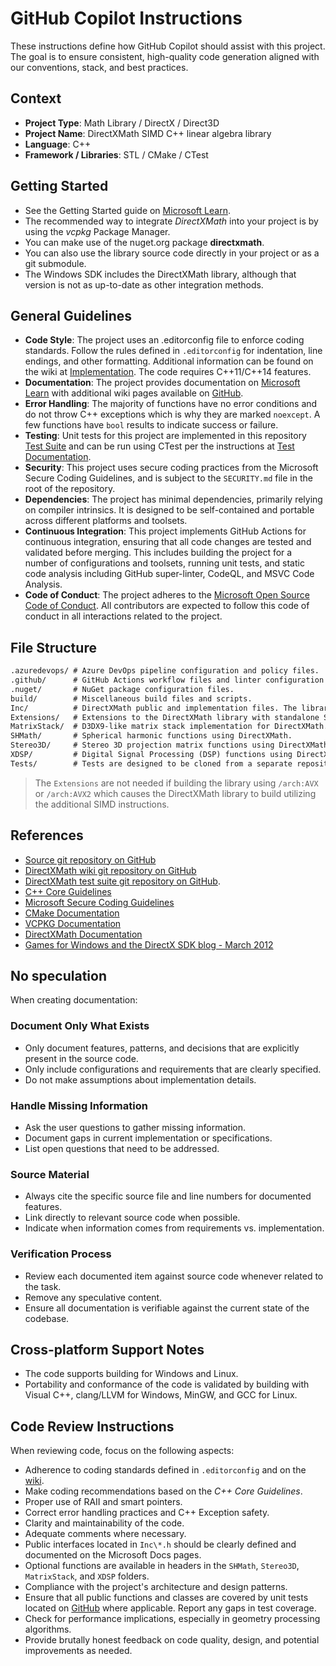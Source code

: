 # GitHub Copilot Instructions

These instructions define how GitHub Copilot should assist with this project. The goal is to ensure consistent, high-quality code generation aligned with our conventions, stack, and best practices.

## Context

- **Project Type**: Math Library / DirectX / Direct3D
- **Project Name**: DirectXMath SIMD C++ linear algebra library
- **Language**: C++
- **Framework / Libraries**: STL / CMake / CTest

## Getting Started

- See the Getting Started guide on [Microsoft Learn](https://learn.microsoft.com/windows/win32/dxmath/pg-xnamath-getting-started).
- The recommended way to integrate *DirectXMath* into your project is by using the *vcpkg* Package Manager.
- You can make use of the nuget.org package **directxmath**.
- You can also use the library source code directly in your project or as a git submodule.
- The Windows SDK includes the DirectXMath library, although that version is not as up-to-date as other integration methods.

## General Guidelines

- **Code Style**: The project uses an .editorconfig file to enforce coding standards. Follow the rules defined in `.editorconfig` for indentation, line endings, and other formatting. Additional information can be found on the wiki at [Implementation](https://github.com/microsoft/DirectXMath/wiki/Implementation). The code requires C++11/C++14 features.
- **Documentation**: The project provides documentation on [Microsoft Learn](https://learn.microsoft.com/windows/win32/dxmath/directxmath-portal) with additional wiki pages available on [GitHub](https://github.com/microsoft/DirectXMath/wiki/).
- **Error Handling**: The majority of functions have no error conditions and do not throw C++ exceptions which is why they are marked `noexcept`. A few functions have `bool` results to indicate success or failure.
- **Testing**: Unit tests for this project are implemented in this repository [Test Suite](https://github.com/walbourn/directxmathtest/) and can be run using CTest per the instructions at [Test Documentation](https://github.com/walbourn/directxmathtest/wiki).
- **Security**: This project uses secure coding practices from the Microsoft Secure Coding Guidelines, and is subject to the `SECURITY.md` file in the root of the repository.
- **Dependencies**: The project has minimal dependencies, primarily relying on compiler intrinsics. It is designed to be self-contained and portable across different platforms and toolsets.
- **Continuous Integration**: This project implements GitHub Actions for continuous integration, ensuring that all code changes are tested and validated before merging. This includes building the project for a number of configurations and toolsets, running unit tests, and static code analysis including GitHub super-linter, CodeQL, and MSVC Code Analysis.
- **Code of Conduct**: The project adheres to the [Microsoft Open Source Code of Conduct](https://opensource.microsoft.com/codeofconduct/). All contributors are expected to follow this code of conduct in all interactions related to the project.

## File Structure

```txt
.azuredevops/ # Azure DevOps pipeline configuration and policy files.
.github/      # GitHub Actions workflow files and linter configuration files.
.nuget/       # NuGet package configuration files.
build/        # Miscellaneous build files and scripts.
Inc/          # DirectXMath public and implementation files. The library is header-only, so all files are in this directory.
Extensions/   # Extensions to the DirectXMath library with standalone SSE-level specific functions for runtime selection of SIMD instruction set.
MatrixStack/  # D3DX9-like matrix stack implementation for DirectXMath.
SHMath/       # Spherical harmonic functions using DirectXMath.
Stereo3D/     # Stereo 3D projection matrix functions using DirectXMath created for HoloLens.
XDSP/         # Digital Signal Processing (DSP) functions using DirectXMath.
Tests/        # Tests are designed to be cloned from a separate repository at this location.
```

> The `Extensions` are not needed if building the library using `/arch:AVX` or `/arch:AVX2` which causes the DirectXMath library to build utilizing the additional SIMD instructions.

## References

- [Source git repository on GitHub](https://github.com/microsoft/DirectXMath.git)
- [DirectXMath wiki git repository on GitHub](https://github.com/microsoft/DirectXMath.wiki.git)
- [DirectXMath test suite git repository on GitHub](https://github.com/walbourn/directxmathtest.wiki.git).
- [C++ Core Guidelines](https://isocpp.github.io/CppCoreGuidelines/CppCoreGuidelines)
- [Microsoft Secure Coding Guidelines](https://learn.microsoft.com/en-us/security/develop/secure-coding-guidelines)
- [CMake Documentation](https://cmake.org/documentation/)
- [VCPKG Documentation](https://learn.microsoft.com/vcpkg/)
- [DirectXMath Documentation](https://learn.microsoft.com/windows/win32/dxmath/directxmath-portal)
- [Games for Windows and the DirectX SDK blog - March 2012](https://walbourn.github.io/introducing-directxmath/)

## No speculation

When creating documentation:

### Document Only What Exists

- Only document features, patterns, and decisions that are explicitly present in the source code.
- Only include configurations and requirements that are clearly specified.
- Do not make assumptions about implementation details.

### Handle Missing Information

- Ask the user questions to gather missing information.
- Document gaps in current implementation or specifications.
- List open questions that need to be addressed.

### Source Material

- Always cite the specific source file and line numbers for documented features.
- Link directly to relevant source code when possible.
- Indicate when information comes from requirements vs. implementation.

### Verification Process

- Review each documented item against source code whenever related to the task.
- Remove any speculative content.
- Ensure all documentation is verifiable against the current state of the codebase.

## Cross-platform Support Notes

- The code supports building for Windows and Linux.
- Portability and conformance of the code is validated by building with Visual C++, clang/LLVM for Windows, MinGW, and GCC for Linux.

## Code Review Instructions

When reviewing code, focus on the following aspects:

- Adherence to coding standards defined in `.editorconfig` and on the [wiki](https://github.com/microsoft/DirectXTK/wiki/Implementation).
- Make coding recommendations based on the *C++ Core Guidelines*.
- Proper use of RAII and smart pointers.
- Correct error handling practices and C++ Exception safety.
- Clarity and maintainability of the code.
- Adequate comments where necessary.
- Public interfaces located in `Inc\*.h` should be clearly defined and documented on the Microsoft Docs pages.
- Optional functions are available in headers in the `SHMath`, `Stereo3D`, `MatrixStack`, and `XDSP` folders.
- Compliance with the project's architecture and design patterns.
- Ensure that all public functions and classes are covered by unit tests located on [GitHub](https://github.com/walbourn/directxmathtest.git) where applicable. Report any gaps in test coverage.
- Check for performance implications, especially in geometry processing algorithms.
- Provide brutally honest feedback on code quality, design, and potential improvements as needed.
